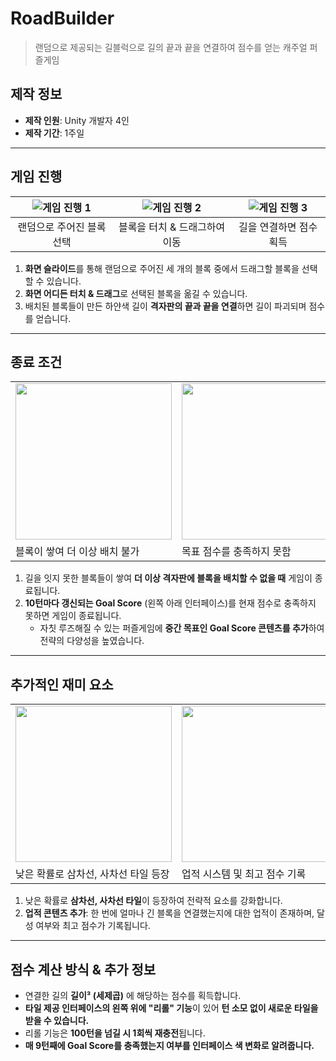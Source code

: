 # RoadBuilder

> 랜덤으로 제공되는 길블럭으로 길의 끝과 끝을 연결하여 점수를 얻는 캐주얼 퍼즐게임

## 제작 정보
- **제작 인원**: Unity 개발자 4인
- **제작 기간**: 1주일

---

## 게임 진행

| ![게임 진행 1](https://github.com/user-attachments/assets/c27a5adb-8029-4cdd-a0f3-fa72b45c7fbe)| ![게임 진행 2](https://github.com/user-attachments/assets/1cbcaf5d-f97a-43f3-9163-aca0fb8b88a1)| ![게임 진행 3](https://github.com/user-attachments/assets/a3e1a28c-a866-44a1-8c24-0888d901b73d) |
|:--:|:--:|:--:|
| 랜덤으로 주어진 블록 선택 | 블록을 터치 & 드래그하여 이동 | 길을 연결하면 점수 획득 |

1. **화면 슬라이드**를 통해 랜덤으로 주어진 세 개의 블록 중에서 드래그할 블록을 선택할 수 있습니다.
2. **화면 어디든 터치 & 드래그**로 선택된 블록을 옮길 수 있습니다.
3. 배치된 블록들이 만든 하얀색 길이 **격자판의 끝과 끝을 연결**하면 길이 파괴되며 점수를 얻습니다.

---

## 종료 조건

<table>
  <tr>
    <td><img src="https://github.com/user-attachments/assets/fc75b2d6-7a11-4cca-8b59-e493924630bc" width="250"></td>
    <td><img src="https://github.com/user-attachments/assets/34ad5c4d-1986-4415-ab1f-96e28758e41a" width="250"></td>
  </tr>
  <tr>
    <td>블록이 쌓여 더 이상 배치 불가</td>
    <td>목표 점수를 충족하지 못함</td>
    <td></td>
  </tr>
</table>

1. 길을 잇지 못한 블록들이 쌓여 **더 이상 격자판에 블록을 배치할 수 없을 때** 게임이 종료됩니다.
2. **10턴마다 갱신되는 Goal Score** (왼쪽 아래 인터페이스)를 현재 점수로 충족하지 못하면 게임이 종료됩니다.
   - 자칫 루즈해질 수 있는 퍼즐게임에 **중간 목표인 Goal Score 콘텐츠를 추가**하여 전략의 다양성을 높였습니다.

---

## 추가적인 재미 요소

<table>
  <tr>
    <td><img src="https://github.com/user-attachments/assets/77ca4305-a79c-4c92-bde6-2a25376a0b0a" width="250"></td>
    <td><img src="https://github.com/user-attachments/assets/1b1666b2-9039-4c65-a0c3-47b6515e702b" width="250"></td>
  </tr>
  <tr>
    <td>낮은 확률로 삼차선, 사차선 타일 등장</td>
    <td>업적 시스템 및 최고 점수 기록</td>
    <td></td>
  </tr>
</table>

1. 낮은 확률로 **삼차선, 사차선 타일**이 등장하여 전략적 요소를 강화합니다.
2. **업적 콘텐츠 추가**: 한 번에 얼마나 긴 블록을 연결했는지에 대한 업적이 존재하며, 달성 여부와 최고 점수가 기록됩니다.

---

## 점수 계산 방식 & 추가 정보
- 연결한 길의 **길이³ (세제곱)** 에 해당하는 점수를 획득합니다.
- **타일 제공 인터페이스의 왼쪽 위에 "리롤" 기능**이 있어 **턴 소모 없이 새로운 타일을 받을 수 있습니다.**
- 리롤 기능은 **100턴을 넘길 시 1회씩 재충전**됩니다.
- **매 9턴째에 Goal Score를 충족했는지 여부를 인터페이스 색 변화로 알려줍니다.**

